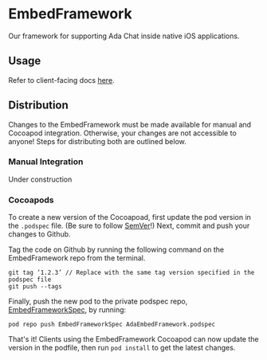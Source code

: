 # EmbedFramework
Our framework for supporting Ada Chat inside native iOS applications.

## Usage
Refer to client-facing docs [here](https://github.com/AdaSupport/docs/blob/master/ada-ios-sdk.md).

## Distribution
Changes to the EmbedFramework must be made available for manual and Cocoapod integration. Otherwise, your changes are not accessible to anyone! Steps for distributing both are outlined below.

### Manual Integration
Under construction

### Cocoapods
To create a new version of the Cocoapoad, first update the pod version in the `.podspec` file. (Be sure to follow [SemVer](https://semver.org/)!) Next, commit and push your changes to Github.

Tag the code on Github by running the following command on the EmbedFramework repo from the terminal.

```
git tag ‘1.2.3’ // Replace with the same tag version specified in the podspec file
git push --tags
```
Finally, push the new pod to the private podspec repo, [EmbedFrameworkSpec](https://github.com/AdaSupport/EmbedFrameworkSpec), by running:

```
pod repo push EmbedFrameworkSpec AdaEmbedFramework.podspec
```

That's it! Clients using the EmbedFramework Cocoapod can now update the version in the podfile, then run `pod install` to get the latest changes.
